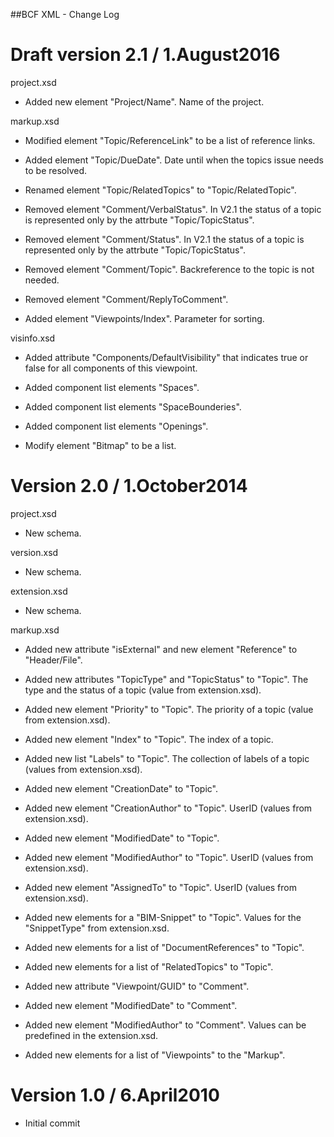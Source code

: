##BCF XML - Change Log

Draft version 2.1 / 1.August2016
==================

project.xsd
  * Added new element "Project/Name". Name of the project.


markup.xsd
  * Modified element "Topic/ReferenceLink" to be a list of reference links.	

  * Added element "Topic/DueDate". Date until when the topics issue needs to be resolved.

  * Renamed element "Topic/RelatedTopics" to "Topic/RelatedTopic".

  * Removed element "Comment/VerbalStatus". In V2.1 the status of a topic is represented only by the attrbute "Topic/TopicStatus".

  * Removed element "Comment/Status". In V2.1 the status of a topic is represented only by the attrbute "Topic/TopicStatus".

  * Removed element "Comment/Topic". Backreference to the topic is not needed.

  * Removed element "Comment/ReplyToComment".

  * Added element "Viewpoints/Index". Parameter for sorting.

visinfo.xsd
  * Added attribute "Components/DefaultVisibility" that indicates true or false for all components of this viewpoint.	

  * Added component list elements "Spaces".

  * Added component list elements "SpaceBounderies".

  * Added component list elements "Openings".

  * Modify element "Bitmap" to be a list.


Version 2.0 / 1.October2014
==================

project.xsd
  * New schema.

version.xsd
  * New schema.

extension.xsd
  * New schema.


markup.xsd
  * Added new attribute "isExternal" and new element "Reference" to "Header/File".

  * Added new attributes "TopicType" and "TopicStatus" to "Topic". The type and the status of a topic (value from extension.xsd).

  * Added new element "Priority" to "Topic". The priority of a topic (value from extension.xsd).

  * Added new element "Index" to "Topic". The index of a topic.

  * Added new list "Labels" to "Topic". The collection of labels of a topic (values from extension.xsd).

  * Added new element "CreationDate" to "Topic".

  * Added new element "CreationAuthor" to "Topic". UserID (values from extension.xsd).

  * Added new element "ModifiedDate" to "Topic".

  * Added new element "ModifiedAuthor" to "Topic". UserID (values from extension.xsd).

  * Added new element "AssignedTo" to "Topic". UserID (values from extension.xsd).

  * Added new elements for a "BIM-Snippet" to "Topic". Values for the "SnippetType" from extension.xsd.

  * Added new elements for a list of "DocumentReferences" to "Topic".

  * Added new elements for a list of "RelatedTopics" to "Topic".

  * Added new attribute "Viewpoint/GUID" to "Comment".

  * Added new element "ModifiedDate" to "Comment".

  * Added new element "ModifiedAuthor" to "Comment". Values can be predefined in the extension.xsd.

  * Added new elements for a list of "Viewpoints" to the "Markup".


Version 1.0 / 6.April2010
==================

  * Initial commit
